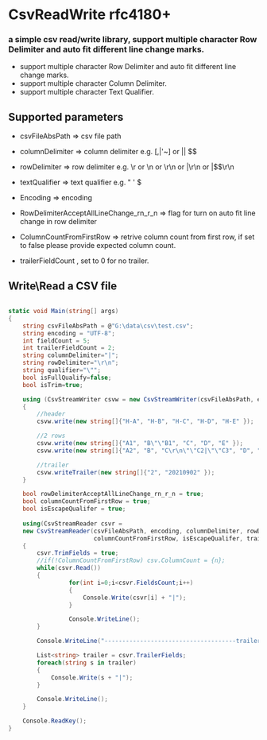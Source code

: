 # CsvReadWrite rfc4180+
### a simple csv read/write library, support multiple character Row Delimiter and auto fit different line change marks.
* support multiple character Row Delimiter and auto fit different line change marks.
* support multiple character Column Delimiter.
* support multiple character Text Qualifier.

## Supported parameters
* csvFileAbsPath  => csv file path
* columnDelimiter => column delimiter e.g. [,|'~] or ||  $$
* rowDelimiter    => row delimiter e.g. \r or \n or \r\n or |\r\n or |$$\r\n
* textQualifier   => text qualifier e.g. " ' $
* Encoding        => encoding
* RowDelimiterAcceptAllLineChange_rn_r_n => flag for turn on auto fit line change in row delimiter
* ColumnCountFromFirstRow => retrive column count from first row, if set to false please provide expected column count.

* trailerFieldCount , set to 0 for no trailer.

## Write\Read a CSV file
```c#

static void Main(string[] args)
{
    string csvFileAbsPath = @"G:\data\csv\test.csv";
    string encoding = "UTF-8";
    int fieldCount = 5;
    int trailerFieldCount = 2;
    string columnDelimiter="|";
    string rowDelimiter="\r\n";
    string qualifier="\"";
    bool isFullQualify=false;
    bool isTrim=true;

    using (CsvStreamWriter csvw = new CsvStreamWriter(csvFileAbsPath, encoding, fieldCount, trailerFieldCount, columnDelimiter, rowDelimiter, qualifier, isFullQualify, isTrim)) 
    {
        //header
        csvw.write(new string[]{"H-A", "H-B", "H-C", "H-D", "H-E" });

        //2 rows
        csvw.write(new string[]{"A1", "B\"\"B1", "C", "D", "E" });
        csvw.write(new string[]{"A2", "B", "C\r\n\"\"C2|\"\"C3", "D", "E" });

        //trailer
        csvw.writeTrailer(new string[]{"2", "20210902" });
    }

    bool rowDelimiterAcceptAllLineChange_rn_r_n = true;
    bool columnCountFromFirstRow = true;
    bool isEscapeQualifer = true;
    
    using(CsvStreamReader csvr = 
    new CsvStreamReader(csvFileAbsPath, encoding, columnDelimiter, rowDelimiter, qualifier, rowDelimiterAcceptAllLineChange_rn_r_n, 
                        columnCountFromFirstRow, isEscapeQualifer, trailerFieldCount))
    {
        csvr.TrimFields = true;
        //if(!ColumnCountFromFirstRow) csv.ColumnCount = {n};
        while(csvr.Read())
        {
                 for(int i=0;i<csvr.FieldsCount;i++)
                 {
                     Console.Write(csvr[i] + "|");
                 }

                 Console.WriteLine();
        }

        Console.WriteLine("-------------------------------------trailer------------------------------------");

        List<string> trailer = csvr.TrailerFields;
        foreach(string s in trailer) 
        { 
            Console.Write(s + "|");
        }

        Console.WriteLine();
    }

    Console.ReadKey();
}

```
